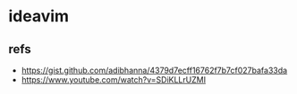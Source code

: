# ideavim
## refs
- https://gist.github.com/adibhanna/4379d7ecff16762f7b7cf027bafa33da
- https://www.youtube.com/watch?v=SDiKLLrUZMI
